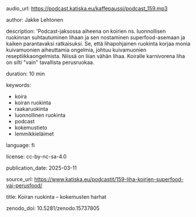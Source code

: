 audio_url: https://podcast.katiska.eu/kaffepaussi/podcast_159.mp3

author: Jakke Lehtonen

description: 'Podcast-jaksossa aiheena on koirien ns. luonnollisen ruokinnan suhtautuminen
  lihaan ja sen nostaminen superfood-asemaan ja kaiken parantavaksi ratkaisuksi. Se,
  että lihapohjainen ruokinta korjaa monia kuivamuonien aiheuttamia ongelmia, johtuu
  kuivamuonien reseptiikkaongelmista. Niissä on liian vähän lihaa. Koiralle karnivorena
  liha on silti "vain" tavallista perusruokaa.

duration: 10 min

keywords:
- koira
- koiran ruokinta
- raakaruokinta
- luonnollinen ruokinta
- podcast
- kokemustieto
- lemmikkieläimet

language: fi

license: cc-by-nc-sa-4.0

publication_date: 2025-03-11

source_url: https://www.katiska.eu/podcastit/159-liha-koirien-superfood-vai-perusfood/

title: Koiran ruokinta – kokemusten harhat

zenodo_doi: 10.5281/zenodo.15737805
